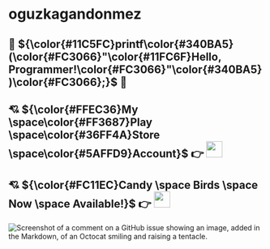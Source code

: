 # oguzkagandonmez

## :space_invader: ${\color{#11C5FC}printf\color{#340BA5}(\color{#FC3066}"\color{#11FC6F}Hello, Programmer!\color{#FC3066}"\color{#340BA5})\color{#FC3066};}$ :space_invader:
##
## :cupid: ${\color{#FFEC36}My \space\color{#FF3687}Play \space\color{#36FF4A}Store \space\color{#5AFFD9}Account}$ :point_right: [<img alt="" width="32" height="32" src="https://i1.wp.com/9to5google.com/wp-content/uploads/sites/4/2022/07/current-google-play-icon.jpg" />](https://play.google.com/store/apps/dev?id=7530952113254800524)
## :cupid: ${\color{#FC11EC}Candy \space Birds \space Now \space Available!}$ :point_right: [<img alt="" width="32" height="32" src="https://play-lh.googleusercontent.com/4lTqUnHH1IG3y9g6MdgrVteqWK5U_MELyQdMeMS7fYMPD1t4dsldhsJ-Qp9XnB-31BVZ=w240-h480-rw" />](https://play.google.com/store/apps/details?id=com.UniversalGameStudios.CandyBirdsHalloweenSpecial)

![Screenshot of a comment on a GitHub issue showing an image, added in the Markdown, of an Octocat smiling and raising a tentacle.](https://myoctocat.com/assets/images/base-octocat.svg)
